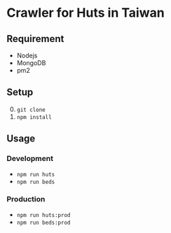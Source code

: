 # Crawler for Huts in Taiwan

## Requirement
* Nodejs
* MongoDB
* pm2

## Setup
0. `git clone`
0. `npm install`

## Usage

### Development
* `npm run huts`
* `npm run beds`

### Production
* `npm run huts:prod`
* `npm run beds:prod`
